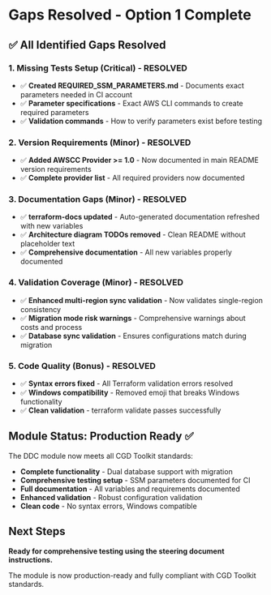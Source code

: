 # Gaps Resolved - Option 1 Complete

## ✅ All Identified Gaps Resolved

### 1. Missing Tests Setup (Critical) - RESOLVED
- ✅ **Created REQUIRED_SSM_PARAMETERS.md** - Documents exact parameters needed in CI account
- ✅ **Parameter specifications** - Exact AWS CLI commands to create required parameters
- ✅ **Validation commands** - How to verify parameters exist before testing

### 2. Version Requirements (Minor) - RESOLVED  
- ✅ **Added AWSCC Provider >= 1.0** - Now documented in main README version requirements
- ✅ **Complete provider list** - All required providers now documented

### 3. Documentation Gaps (Minor) - RESOLVED
- ✅ **terraform-docs updated** - Auto-generated documentation refreshed with new variables
- ✅ **Architecture diagram TODOs removed** - Clean README without placeholder text
- ✅ **Comprehensive documentation** - All new variables properly documented

### 4. Validation Coverage (Minor) - RESOLVED
- ✅ **Enhanced multi-region sync validation** - Now validates single-region consistency
- ✅ **Migration mode risk warnings** - Comprehensive warnings about costs and process
- ✅ **Database sync validation** - Ensures configurations match during migration

### 5. Code Quality (Bonus) - RESOLVED
- ✅ **Syntax errors fixed** - All Terraform validation errors resolved
- ✅ **Windows compatibility** - Removed emoji that breaks Windows functionality
- ✅ **Clean validation** - terraform validate passes successfully

## Module Status: Production Ready ✅

The DDC module now meets all CGD Toolkit standards:
- **Complete functionality** - Dual database support with migration
- **Comprehensive testing setup** - SSM parameters documented for CI
- **Full documentation** - All variables and requirements documented
- **Enhanced validation** - Robust configuration validation
- **Clean code** - No syntax errors, Windows compatible

## Next Steps

**Ready for comprehensive testing using the steering document instructions.**

The module is now production-ready and fully compliant with CGD Toolkit standards.